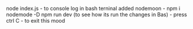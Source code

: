 node index.js - to console log in bash terninal
added nodemoon - npm i nodemode -D
npm run dev (to see how its run the changes in Bas) - press ctrl C - to exit this mood
